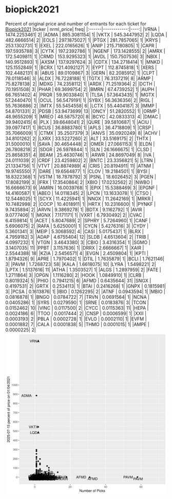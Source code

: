# biopick2021
Percent of original price and number of entrants for each ticket for [Biopick2021](https://twitter.com/hashtag/Biopick2021)
|ticker |   nrml_price| freq|
|:------|------------:|----:|
|VRNA   | 1474.2253461|    2|
|ADMA   |  885.3081154|    1|
|VKTX   |  545.3447952|    2|
|LQDA   |  482.6666514|    2|
|EOLS   |  297.1875027|    1|
|PTGX   |  281.7857065|    1|
|KRYS   |  253.1302731|    1|
|EXEL   |  222.0165626|    1|
|ANIP   |  215.7180805|    1|
|CAPR   |  197.5935788|    3|
|CYTK   |  197.2392786|    1|
|NGENF  |  173.1428555|    2|
|AMRX   |  172.5409811|    1|
|CRMD   |  153.9295323|    1|
|AVDL   |  150.7507536|    3|
|NBIX   |  140.9512893|    1|
|AXSM   |  137.9297624|    3|
|CDTX   |  134.2718414|    1|
|MNKD   |  125.1552849|    1|
|BCRX   |  121.4092127|    7|
|EYPT   |  112.8745818|    1|
|XERS   |  102.4482131|    8|
|ABUS   |   89.0109867|    3|
|GERN   |   82.2085912|    1|
|CLPT   |   78.0118546|    3|
|ALDX   |   76.7228188|    1|
|TGTX   |   76.3137219|    8|
|ARMP   |   75.8278138|    2|
|MDXG   |   74.2358112|    1|
|ARDX   |   71.2519364|    2|
|DCTH   |   70.1951508|    3|
|PHAR   |   69.3699754|    2|
|BMRN   |   67.4739252|    1|
|AUPH   |   66.7651402|    4|
|PRQR   |   59.9033840|    1|
|TLSA   |   57.3643435|    1|
|MGTX   |   57.2440470|    1|
|OCUL   |   56.5479191|    1|
|SYBX   |   56.3636356|    2|
|RIGL   |   55.7636886|    2|
|IMTX   |   55.5454558|    6|
|LCTX   |   55.4404187|    3|
|IMMP   |   54.8701331|    2|
|PDSB   |   53.9473699|   13|
|ONCY   |   51.2820552|    1|
|ORMP   |   48.9655209|    1|
|MREO   |   48.5875720|    8|
|BCYC   |   42.0833313|    4|
|DMAC   |   39.9402415|    6|
|PLX    |   39.6648041|    2|
|QURE   |   39.5810687|    1|
|ACIU   |   39.0977417|    1|
|RCUS   |   36.8883780|    1|
|APLS   |   36.4718809|    1|
|CRSP   |   35.7066009|    1|
|CTMX   |   35.2507379|    3|
|ANVS   |   35.0920249|    8|
|ACHV   |   34.8101262|    2|
|LXRX   |   33.5227260|    2|
|ALT    |   33.5169175|    2|
|THTX   |   31.5000010|    1|
|SAVA   |   30.4654448|    2|
|OMER   |   27.0661153|    1|
|ELDN   |   26.7808218|    2|
|SDGR   |   26.5978844|    1|
|SLN    |   26.1666675|    1|
|CLSD   |   25.8658351|    4|
|BEAM   |   25.4630746|    1|
|ARWR   |   24.8697049|    8|
|IVA    |   24.0111039|    2|
|CRDF   |   23.4259802|    2|
|BNTC   |   23.3356821|    5|
|LTRN   |   21.1334756|    1|
|VTVT   |   20.8874989|    4|
|CRIS   |   20.8194911|   11|
|ATNM   |   19.9745550|    7|
|DARE   |   19.6564877|    1|
|CLOV   |   19.2184501|    1|
|BYSI   |   18.8322368|    1|
|VSTM   |   18.7878792|    3|
|PSNL   |   18.6026452|    3|
|PGEN   |   17.8082199|    3|
|IFRX   |   17.3540864|    2|
|XBIO   |   17.0232562|    2|
|NWBO   |   16.6666673|    9|
|AMRN   |   16.0039768|    1|
|EPIX   |   15.5388469|    3|
|EPGNF  |   14.4160587|    1|
|ABEO   |   14.0118345|    2|
|LPCN   |   13.1633078|    1|
|CTSO   |   12.5448025|    1|
|SCYX   |   11.4225941|    1|
|NNOX   |   11.2642169|    1|
|MRKR   |   10.7482998|    2|
|COCP   |   10.4018911|    1|
|HRTX   |   10.2316600|    1|
|PYNKF  |    9.7435894|    2|
|ARVN   |    9.3869278|    1|
|BDTX   |    9.1162792|    1|
|AVIR   |    9.0777406|    1|
|MGNX   |    7.1171171|    1|
|VXRT   |    6.7930492|    2|
|CVAC   |    6.4159814|    1|
|ACET   |    5.8047689|    2|
|SPHRY  |    5.7264960|    1|
|CANF   |    5.6906075|    2|
|RAFA   |    5.6250001|    1|
|CYCN   |    5.4276316|    3|
|CYDY   |    5.3601341|    3|
|MEIP   |    5.3068592|    4|
|CASI   |    5.0175437|    1|
|BLRX   |    4.7959182|    3|
|ADAP   |    4.6755404|   12|
|SLDB   |    4.6513604|    2|
|TRIB   |    4.0997232|    1|
|VTGN   |    3.4643380|    3|
|CBIO   |    3.4316354|    1|
|SGMO   |    3.1407035|   11|
|PPBT   |    3.1157636|    1|
|DRRX   |    2.6666667|    1|
|XAIR   |    2.5544388|   18|
|KZIA   |    2.5456571|    4|
|EVGN   |    2.4509804|    1|
|KPTI   |    1.8794326|    9|
|APRE   |    1.7970402|    1|
|DTIL   |    1.7635879|    1|
|BCLI   |    1.7621146|    3|
|PAVM   |    1.7268723|   58|
|KALA   |    1.6618075|   10|
|LYRA   |    1.5498221|    2|
|LPTX   |    1.5137616|   11|
|ATHA   |    1.3503527|    1|
|ALGS   |    1.2897959|    2|
|FATE   |    1.2711864|    3|
|OPGN   |    1.1116280|    2|
|HOOK   |    1.0849910|    1|
|CLRB   |    0.8019324|    5|
|PHIO   |    0.7941215|    6|
|AFMD   |    0.6435644|   31|
|SNGX   |    0.4197531|    2|
|GRTX   |    0.2534113|    1|
|BTAI   |    0.2416268|    1|
|GNPX   |    0.1815981|    3|
|PCSA   |    0.1613876|    1|
|IBIO   |    0.1262295|    2|
|ATNF   |    0.0943594|    1|
|MBIO   |    0.0816878|    1|
|BNGO   |    0.0784722|    7|
|TRVN   |    0.0691564|    1|
|NCNA   |    0.0405286|    1|
|SYRS   |    0.0279590|    1|
|SRNE   |    0.0183876|    3|
|TCON   |    0.0152462|   10|
|VINC   |    0.0117500|    2|
|CYCC   |    0.0115363|   11|
|HEPA   |    0.0024186|    6|
|TTOO   |    0.0017444|    2|
|CNSP   |    0.0006599|    1|
|XXII   |    0.0003193|    2|
|PBLA   |    0.0002728|    1|
|EVLO   |    0.0002110|    1|
|EVFM   |    0.0001882|    7|
|CALA   |    0.0001838|    5|
|THMO   |    0.0001015|    1|
|AMPE   |    0.0000225|    2|
![retvspicks](biopicks.png?raw=true)

